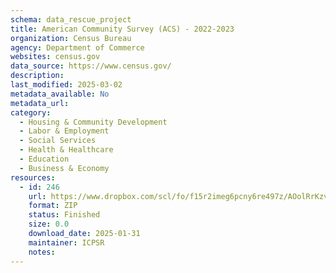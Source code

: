 ```yaml
---
schema: data_rescue_project 
title: American Community Survey (ACS) - 2022-2023
organization: Census Bureau
agency: Department of Commerce
websites: census.gov
data_source: https://www.census.gov/
description: 
last_modified: 2025-03-02
metadata_available: No
metadata_url: 
category:
  - Housing & Community Development 
  - Labor & Employment 
  - Social Services 
  - Health & Healthcare 
  - Education 
  - Business & Economy 
resources:
  - id: 246
    url: https://www.dropbox.com/scl/fo/f15r2imeg6pcny6re497z/AOolRrKzvlmIYnjuZBurd0U/American%20Community%20Survey?rlkey=ey7kaoodi540d66s6kfvnqjn5&subfolder_nav_tracking=1&st=q4alyzlg&dl=0
    format: ZIP
    status: Finished
    size: 0.0
    download_date: 2025-01-31
    maintainer: ICPSR
    notes: 
---
```

